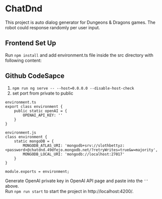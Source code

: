 # ChatDnd

This project is auto dialog generator for Dungeons & Dragons games. The robot could response randomly per user input.

## Frontend Set Up
Run `npm install` and add environment.ts file inside the src directory with following content:<br>

## Github CodeSapce
1. `npm run ng serve -- --host=0.0.0.0 --disable-host-check`
2. set port from private to public

```
environment.ts
export class environment {
    public static openAI = {
        OPENAI_API_KEY: ''
    }
}

environment.js
class environment {
    static mongoDB = {
        MONGODB_ATLAS_URI: 'mongodb+srv://slothbettyz:<password>@chatdnd.49dfejo.mongodb.net/?retryWrites=true&w=majority',
        MONGODB_LOCAL_URI: 'mongodb://localhost:27017'
    }
}

module.exports = environment;

```
Generate OpenAI private key in OpenAI API page and paste into the `''` above.<br>
Run `npm run start` to start the project in http://localhost:4200/.
